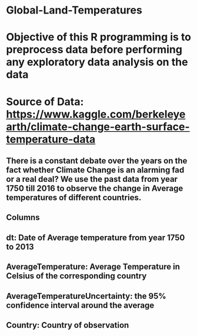 # Global-Land-Temperatures
# Objective of this R programming is to preprocess data before performing any exploratory data analysis on the data

# Source of Data: https://www.kaggle.com/berkeleyearth/climate-change-earth-surface-temperature-data
## There is a constant debate over the years on the fact whether Climate Change is an alarming fad or a real deal? We use the past data from year 1750 till 2016 to observe the change in Average temperatures of different countries.
## Columns
## dt: Date of Average temperature from year 1750 to 2013
## AverageTemperature: Average Temperature in Celsius of the corresponding country
## AverageTemperatureUncertainty: the 95% confidence interval around the average
## Country: Country of observation
